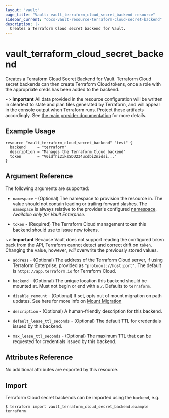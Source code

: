 ```yaml
---
layout: "vault"
page_title: "Vault: vault_terraform_cloud_secret_backend resource"
sidebar_current: "docs-vault-resource-terraform-cloud-secret-backend"
description: |-
  Creates a Terraform Cloud secret backend for Vault.
---
```


# vault\_terraform\_cloud\_secret\_backend

Creates a Terraform Cloud Secret Backend for Vault. Terraform Cloud secret backends
can then create Terraform Cloud tokens, once a role with the appropriate creds
has been added to the backend.

~> **Important** All data provided in the resource configuration will be
written in cleartext to state and plan files generated by Terraform, and
will appear in the console output when Terraform runs. Protect these
artifacts accordingly. See
[the main provider documentation](../index.html)
for more details.

## Example Usage

```hcl
resource "vault_terraform_cloud_secret_backend" "test" {
  backend     = "terraform"
  description = "Manages the Terraform Cloud backend"
  token       = "V0idfhi2iksSDU234ucdbi2nidsi..."
}
```

## Argument Reference

The following arguments are supported:

* `namespace` - (Optional) The namespace to provision the resource in.
  The value should not contain leading or trailing forward slashes.
  The `namespace` is always relative to the provider's configured [namespace](../index.html#namespace).
   *Available only for Vault Enterprise*.

* `token` - (Required) The Terraform Cloud management token this backend should 
  use to issue new tokens.

~> **Important** Because Vault does not support reading the configured
token back from the API, Terraform cannot detect and correct drift
on `token`. Changing the value, however, _will_ overwrite the previously stored values.

* `address` - (Optional) The address of the Terraform Cloud server, if using
  Terraform Enterprise, provided as `"protocol://host:port"`. The default is
  `https://app.terraform.io` for Terraform Cloud.

* `backend` - (Optional) The unique location this backend should be mounted at. Must not begin or end with a `/`. Defaults to `terraform`.

* `disable_remount` - (Optional) If set, opts out of mount migration on path updates.
  See here for more info on [Mount Migration](https://www.vaultproject.io/docs/concepts/mount-migration)

* `description` - (Optional) A human-friendly description for this backend.

* `default_lease_ttl_seconds` - (Optional) The default TTL for credentials issued by this backend.

* `max_lease_ttl_seconds` - (Optional) The maximum TTL that can be requested
for credentials issued by this backend.

## Attributes Reference

No additional attributes are exported by this resource.

## Import

Terraform Cloud secret backends can be imported using the `backend`, e.g.

```
$ terraform import vault_terraform_cloud_secret_backend.example terraform
```
